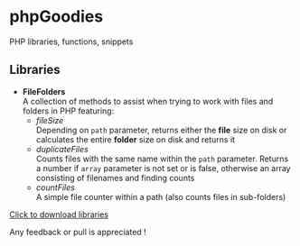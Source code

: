 # phpGoodies
PHP libraries, functions, snippets

## Libraries

* **FileFolders** <br />
A collection of methods to assist when trying to work with files and folders in PHP featuring:
    * *fileSize* <br />
    Depending on `path` parameter, returns either the **file** size on disk or calculates the entire **folder** size on disk and returns it
    * *duplicateFiles* <br />
    Counts files with the same name within the `path` parameter. Returns a number if `array` parameter is not set or is false, otherwise an array consisting of filenames and finding counts
    * *countFiles* <br />
    A simple file counter within a path (also counts files in sub-folders)

[Click to download libraries](https://github.com/EmanuelOprea/phpGoodies/archive/master.zip)

Any feedback or pull is appreciated !